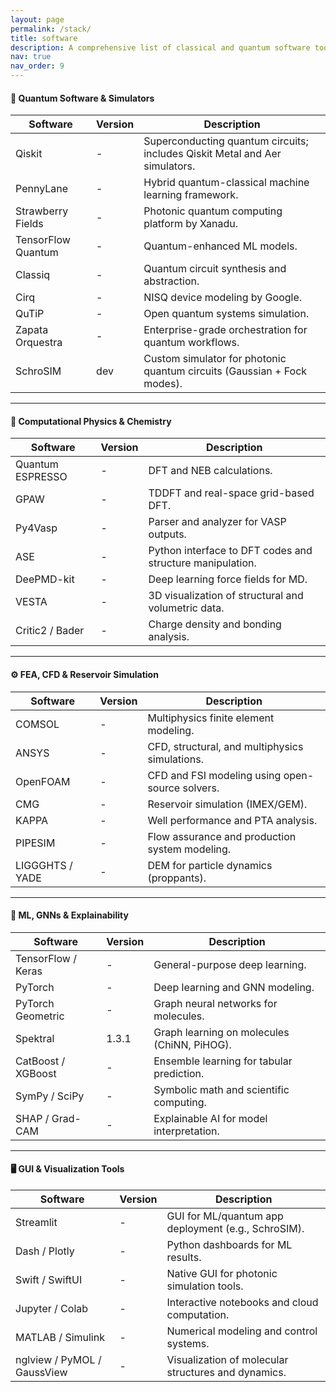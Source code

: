 ```yaml
---
layout: page
permalink: /stack/
title: software
description: A comprehensive list of classical and quantum software tools I actively use for simulation, modeling, and development — spanning DFT, FEA, photonics, quantum circuits, and fluid dynamics. 
nav: true
nav_order: 9
---
```


#### 🧠 Quantum Software & Simulators

| Software | Version | Description |
|---|---|---|
| Qiskit | - | Superconducting quantum circuits; includes Qiskit Metal and Aer simulators. |
| PennyLane | - | Hybrid quantum-classical machine learning framework. |
| Strawberry Fields | - | Photonic quantum computing platform by Xanadu. |
| TensorFlow Quantum | - | Quantum-enhanced ML models. |
| Classiq | - | Quantum circuit synthesis and abstraction. |
| Cirq | - | NISQ device modeling by Google. |
| QuTiP | - | Open quantum systems simulation. |
| Zapata Orquestra | - | Enterprise-grade orchestration for quantum workflows. |
| SchroSIM | dev | Custom simulator for photonic quantum circuits (Gaussian + Fock modes). |

---

#### 🧪 Computational Physics & Chemistry

| Software | Version | Description |
|---|---|---|
| Quantum ESPRESSO | - | DFT and NEB calculations. |
| GPAW | - | TDDFT and real-space grid-based DFT. |
| Py4Vasp | - | Parser and analyzer for VASP outputs. |
| ASE | - | Python interface to DFT codes and structure manipulation. |
| DeePMD-kit | - | Deep learning force fields for MD. |
| VESTA | - | 3D visualization of structural and volumetric data. |
| Critic2 / Bader | - | Charge density and bonding analysis. |

---

#### ⚙️ FEA, CFD & Reservoir Simulation

| Software | Version | Description |
|---|---|---|
| COMSOL | - | Multiphysics finite element modeling. |
| ANSYS | - | CFD, structural, and multiphysics simulations. |
| OpenFOAM | - | CFD and FSI modeling using open-source solvers. |
| CMG | - | Reservoir simulation (IMEX/GEM). |
| KAPPA | - | Well performance and PTA analysis. |
| PIPESIM | - | Flow assurance and production system modeling. |
| LIGGGHTS / YADE | - | DEM for particle dynamics (proppants). |

---

#### 🤖 ML, GNNs & Explainability

| Software | Version | Description |
|---|---|---|
| TensorFlow / Keras | - | General-purpose deep learning. |
| PyTorch | - | Deep learning and GNN modeling. |
| PyTorch Geometric | - | Graph neural networks for molecules. |
| Spektral | 1.3.1 | Graph learning on molecules (ChiNN, PiHOG). |
| CatBoost / XGBoost | - | Ensemble learning for tabular prediction. |
| SymPy / SciPy | - | Symbolic math and scientific computing. |
| SHAP / Grad-CAM | - | Explainable AI for model interpretation. |

---

#### 🖥 GUI & Visualization Tools

| Software | Version | Description |
|---|---|---|
| Streamlit | - | GUI for ML/quantum app deployment (e.g., SchroSIM). |
| Dash / Plotly | - | Python dashboards for ML results. |
| Swift / SwiftUI | - | Native GUI for photonic simulation tools. |
| Jupyter / Colab | - | Interactive notebooks and cloud computation. |
| MATLAB / Simulink | - | Numerical modeling and control systems. |
| nglview / PyMOL / GaussView | - | Visualization of molecular structures and dynamics. |
